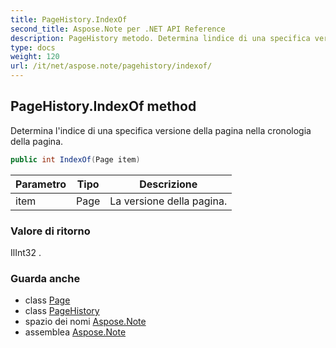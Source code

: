```yaml
---
title: PageHistory.IndexOf
second_title: Aspose.Note per .NET API Reference
description: PageHistory metodo. Determina lindice di una specifica versione della pagina nella cronologia della pagina.
type: docs
weight: 120
url: /it/net/aspose.note/pagehistory/indexof/
---
```

## PageHistory.IndexOf method

Determina l'indice di una specifica versione della pagina nella cronologia della pagina.

```csharp
public int IndexOf(Page item)
```

| Parametro | Tipo | Descrizione |
| --- | --- | --- |
| item | Page | La versione della pagina. |

### Valore di ritorno

IlInt32 .

### Guarda anche

* class [Page](../../page/)
* class [PageHistory](../)
* spazio dei nomi [Aspose.Note](../../pagehistory/)
* assemblea [Aspose.Note](../../../)



